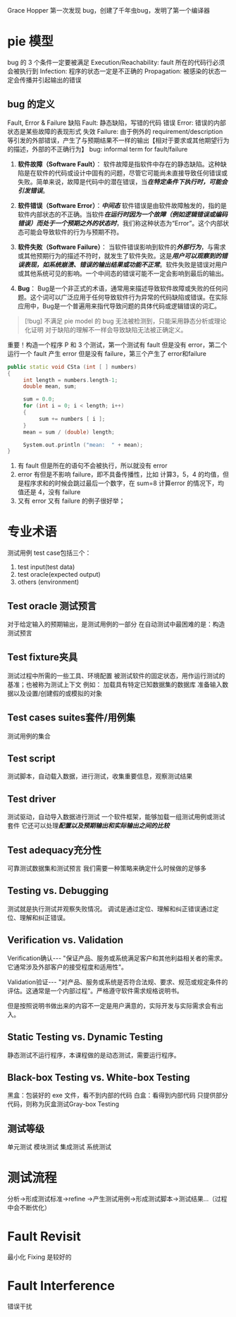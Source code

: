 Grace Hopper 第一次发现 bug，创建了千年虫bug，发明了第一个编译器

# pie 模型
bug 的 3 个条件一定要被满足
Execution/Reachability: fault 所在的代码行必须会被执行到
Infection: 程序的状态一定是不正确的
Propagation: 被感染的状态一定会传播并引起输出的错误

## bug 的定义

Fault, Error & Failure
缺陷 Fault: 静态缺陷，写错的代码
错误 Error: 错误的内部状态是某些故障的表现形式
失效 Failure: 由于例外的 requirement/description 等引发的外部错误，产生了与预期结果不一样的输出【相对于要求或其他期望行为的描述，外部的不正确行为】
bug: informal term for fault/failure

1. **软件故障（Software Fault）**： 软件故障是指软件中存在的静态缺陷。这种缺陷是在软件的代码或设计中固有的问题，尽管它可能尚未直接导致任何错误或失败。简单来说，故障是代码中的潜在错误，当***在特定条件下执行时，可能会引发错误***。
    
2. **软件错误（Software Error）**：***中间态*** 软件错误是由软件故障触发的，指的是软件内部状态的不正确。当软件***在运行时因为一个故障（例如逻辑错误或编码错误）而处于一个预期之外的状态时***，我们称这种状态为“Error”。这个内部状态可能会导致软件的行为与预期不符。
    
3. **软件失败（Software Failure）**： 当软件错误影响到软件的***外部行为***，与需求或其他预期行为的描述不符时，就发生了软件失败。这是***用户可以观察到的错误表现，如系统崩溃、错误的输出结果或功能不正常***。软件失败是错误对用户或其他系统可见的影响。一个中间态的错误可能不一定会影响到最后的输出。
    
4. **Bug**： Bug是一个非正式的术语，通常用来描述导致软件故障或失败的任何问题。这个词可以广泛应用于任何导致软件行为异常的代码缺陷或错误。在实际应用中，Bug是一个普遍用来指代导致问题的具体代码或逻辑错误的词汇。

>[!bug] 
>不满足 pie model 的 bug 无法被检测到，只能采用静态分析或理论化证明
>对于缺陷的理解不一样会导致缺陷无法被正确定义。

重要！构造一个程序 P 和 3 个测试，第一个测试有 fault 但是没有 error，第二个运行一个 fault 产生 error 但是没有 failure，第三个产生了 error和failure

```c++
public static void CSta (int [ ] numbers)
{
     int length = numbers.length-1;  
     double mean, sum;

     sum = 0.0;
     for (int i = 0; i < length; i++)
     {
          sum += numbers [ i ];
     } 
     mean = sum / (double) length;

     System.out.println ("mean:  " + mean);
}

```

1. 有 fault 但是所在的语句不会被执行，所以就没有 error
2. error 有但是不影响 failure，即不具备传播性，比如 计算3，5，4 的均值，但是程序求和的时候会跳过最后一个数字，在 sum=8 计算error 的情况下，均值还是 4，没有 failure
3. 又有 error 又有 failure 的例子很好举；

# 专业术语
测试用例 test case包括三个：
1. test input(test data)
2. test oracle(expected output)
3. others (environment)

## Test oracle 测试预言
对于给定输入的预期输出，是测试用例的一部分
在自动测试中最困难的是：构造测试预言

## Test fixture夹具
测试过程中所需的一些工具、环境配置
被测试软件的固定状态，用作运行测试的基准；也被称为测试上下文
例如： 加载具有特定已知数据集的数据库 准备输入数据以及设置/创建假的或模拟的对象

## Test cases suites套件/用例集
测试用例的集合
## Test script
测试脚本，自动载入数据，进行测试，收集重要信息，观察测试结果
## Test driver
测试驱动，自动导入数据进行测试
一个软件框架，能够加载一组测试用例或测试套件
它还可以处理***配置以及预期输出和实际输出之间的比较***
## Test adequacy充分性
可靠测试数据集和测试预言
我们需要一种策略来确定什么时候做的足够多

## Testing vs. Debugging
测试就是执行测试并观察失败情况。
调试是通过定位、理解和纠正错误通过定位、理解和纠正错误。

## Verification vs. Validation
Verification确认--- "保证产品、服务或系统满足客户和其他利益相关者的需求。它通常涉及外部客户的接受程度和适用性"。

Validation验证--- "对产品、服务或系统是否符合法规、要求、规范或规定条件的评估。这通常是一个内部过程"。严格遵守软件需求规格说明书。

但是按照说明书做出来的内容不一定是用户满意的，实际开发与实际需求会有出入。

## Static Testing vs. Dynamic Testing
静态测试不运行程序，本课程做的是动态测试，需要运行程序。


## Black-box Testing vs. White-box Testing
黑盒：包装好的 exe 文件，看不到内部的代码
白盒：看得到内部代码
只提供部分代码，则称为灰盒测试Gray-box Testing


## 测试等级
单元测试
模块测试
集成测试
系统测试

# 测试流程
分析->形成测试标准->refine ->产生测试用例->形成测试脚本->测试结果...（过程中会不断优化）


# Fault Revisit 
最小化 Fixing 是较好的


# Fault Interference
错误干扰

